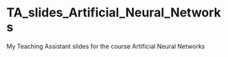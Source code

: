 # TA_slides_Artificial_Neural_Networks
My Teaching Assistant slides for the course Artificial Neural Networks
